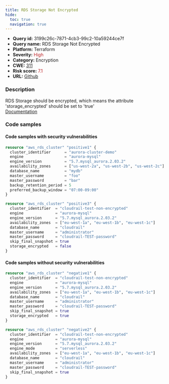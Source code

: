 ```yaml
---
title: RDS Storage Not Encrypted
hide:
  toc: true
  navigation: true
---
```


<style>
  .highlight .hll {
    background-color: #ff171742;
  }
  .md-content {
    max-width: 1100px;
    margin: 0 auto;
  }
</style>

-   **Query id:** 3199c26c-7871-4cb3-99c2-10a59244ce7f
-   **Query name:** RDS Storage Not Encrypted
-   **Platform:** Terraform
-   **Severity:** <span style="color:#bb2124">High</span>
-   **Category:** Encryption
-   **CWE:** <a href="https://cwe.mitre.org/data/definitions/311.html" onclick="newWindowOpenerSafe(event, 'https://cwe.mitre.org/data/definitions/311.html')">311</a>
-   **Risk score:** <span style="color:#bb2124">7.1</span>
-   **URL:** [Github](https://github.com/Checkmarx/kics/tree/master/assets/queries/terraform/aws/rds_storage_not_encrypted)

### Description
RDS Storage should be encrypted, which means the attribute 'storage_encrypted' should be set to 'true'<br>
[Documentation](https://registry.terraform.io/providers/hashicorp/aws/latest/docs/resources/rds_cluster#storage_encrypted)

### Code samples
#### Code samples with security vulnerabilities
```tf title="Positive test num. 1 - tf file" hl_lines="1"
resource "aws_rds_cluster" "positive1" {
  cluster_identifier      = "aurora-cluster-demo"
  engine                  = "aurora-mysql"
  engine_version          = "5.7.mysql_aurora.2.03.2"
  availability_zones      = ["us-west-2a", "us-west-2b", "us-west-2c"]
  database_name           = "mydb"
  master_username         = "foo"
  master_password         = "bar"
  backup_retention_period = 5
  preferred_backup_window = "07:00-09:00"
}

```
```tf title="Positive test num. 2 - tf file" hl_lines="10"
resource "aws_rds_cluster" "positive3" {
  cluster_identifier  = "cloudrail-test-non-encrypted"
  engine              = "aurora-mysql"
  engine_version      = "5.7.mysql_aurora.2.03.2"
  availability_zones  = ["eu-west-1a", "eu-west-1b", "eu-west-1c"]
  database_name       = "cloudrail"
  master_username     = "administrator"
  master_password     = "cloudrail-TEST-password"
  skip_final_snapshot = true
  storage_encrypted   = false
}

```


#### Code samples without security vulnerabilities
```tf title="Negative test num. 1 - tf file"
resource "aws_rds_cluster" "negative1" {
  cluster_identifier  = "cloudrail-test-non-encrypted"
  engine              = "aurora-mysql"
  engine_version      = "5.7.mysql_aurora.2.03.2"
  availability_zones  = ["eu-west-1a", "eu-west-1b", "eu-west-1c"]
  database_name       = "cloudrail"
  master_username     = "administrator"
  master_password     = "cloudrail-TEST-password"
  skip_final_snapshot = true
  storage_encrypted   = true
}

```
```tf title="Negative test num. 2 - tf file"
resource "aws_rds_cluster" "negative2" {
  cluster_identifier  = "cloudrail-test-non-encrypted"
  engine              = "aurora-mysql"
  engine_version      = "5.7.mysql_aurora.2.03.2"
  engine_mode         = "serverless"
  availability_zones  = ["eu-west-1a", "eu-west-1b", "eu-west-1c"]
  database_name       = "cloudrail"
  master_username     = "administrator"
  master_password     = "cloudrail-TEST-password"
  skip_final_snapshot = true
}

```

